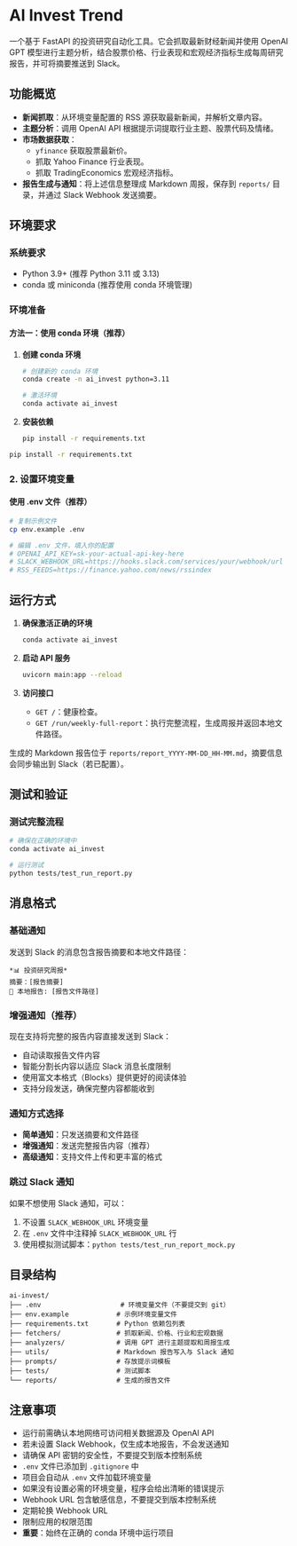 # AI Invest Trend

一个基于 FastAPI 的投资研究自动化工具。它会抓取最新财经新闻并使用 OpenAI GPT 模型进行主题分析，结合股票价格、行业表现和宏观经济指标生成每周研究报告，并可将摘要推送到 Slack。

## 功能概览
- **新闻抓取**：从环境变量配置的 RSS 源获取最新新闻，并解析文章内容。
- **主题分析**：调用 OpenAI API 根据提示词提取行业主题、股票代码及情绪。
- **市场数据获取**：
  - `yfinance` 获取股票最新价。
  - 抓取 Yahoo Finance 行业表现。
  - 抓取 TradingEconomics 宏观经济指标。
- **报告生成与通知**：将上述信息整理成 Markdown 周报，保存到 `reports/` 目录，并通过 Slack Webhook 发送摘要。

## 环境要求

### 系统要求
- Python 3.9+ (推荐 Python 3.11 或 3.13)
- conda 或 miniconda (推荐使用 conda 环境管理)

### 环境准备

#### 方法一：使用 conda 环境（推荐）

1. **创建 conda 环境**
   ```bash
   # 创建新的 conda 环境
   conda create -n ai_invest python=3.11
   
   # 激活环境
   conda activate ai_invest
   ```

2. **安装依赖**
   ```bash
   pip install -r requirements.txt
   ```


```bash
pip install -r requirements.txt
```

### 2. 设置环境变量

#### 使用 .env 文件（推荐）
```bash
# 复制示例文件
cp env.example .env

# 编辑 .env 文件，填入你的配置
# OPENAI_API_KEY=sk-your-actual-api-key-here
# SLACK_WEBHOOK_URL=https://hooks.slack.com/services/your/webhook/url
# RSS_FEEDS=https://finance.yahoo.com/news/rssindex
```

## 运行方式
1. **确保激活正确的环境**
   ```bash
   conda activate ai_invest
   ```

2. **启动 API 服务**
   ```bash
   uvicorn main:app --reload
   ```

3. **访问接口**
   - `GET /`：健康检查。
   - `GET /run/weekly-full-report`：执行完整流程，生成周报并返回本地文件路径。

生成的 Markdown 报告位于 `reports/report_YYYY-MM-DD_HH-MM.md`，摘要信息会同步输出到 Slack（若已配置）。

## 测试和验证

### 测试完整流程
```bash
# 确保在正确的环境中
conda activate ai_invest

# 运行测试
python tests/test_run_report.py
```

## 消息格式

### 基础通知
发送到 Slack 的消息包含报告摘要和本地文件路径：
```
*📊 投资研究周报*
摘要：[报告摘要]
📄 本地报告: [报告文件路径]
```

### 增强通知（推荐）
现在支持将完整的报告内容直接发送到 Slack：
- 自动读取报告文件内容
- 智能分割长内容以适应 Slack 消息长度限制
- 使用富文本格式（Blocks）提供更好的阅读体验
- 支持分段发送，确保完整内容都能收到

### 通知方式选择
- **简单通知**：只发送摘要和文件路径
- **增强通知**：发送完整报告内容（推荐）
- **高级通知**：支持文件上传和更丰富的格式

### 跳过 Slack 通知
如果不想使用 Slack 通知，可以：
1. 不设置 `SLACK_WEBHOOK_URL` 环境变量
2. 在 `.env` 文件中注释掉 `SLACK_WEBHOOK_URL` 行
3. 使用模拟测试脚本：`python tests/test_run_report_mock.py`

## 目录结构
```
ai-invest/
├── .env                    # 环境变量文件（不要提交到 git）
├── env.example            # 示例环境变量文件
├── requirements.txt       # Python 依赖包列表
├── fetchers/              # 抓取新闻、价格、行业和宏观数据
├── analyzers/             # 调用 GPT 进行主题提取和周报生成
├── utils/                 # Markdown 报告写入与 Slack 通知
├── prompts/               # 存放提示词模板
├── tests/                 # 测试脚本
└── reports/               # 生成的报告文件
```

## 注意事项
- 运行前需确认本地网络可访问相关数据源及 OpenAI API
- 若未设置 Slack Webhook，仅生成本地报告，不会发送通知
- 请确保 API 密钥的安全性，不要提交到版本控制系统
- `.env` 文件已添加到 `.gitignore` 中
- 项目会自动从 `.env` 文件加载环境变量
- 如果没有设置必需的环境变量，程序会给出清晰的错误提示
- Webhook URL 包含敏感信息，不要提交到版本控制系统
- 定期轮换 Webhook URL
- 限制应用的权限范围
- **重要**：始终在正确的 conda 环境中运行项目

